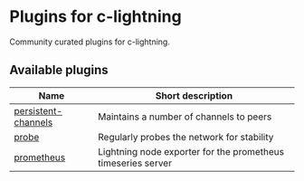 # Plugins for c-lightning

Community curated plugins for c-lightning.

## Available plugins

| Name                              | Short description                                            |
|-----------------------------------|--------------------------------------------------------------|
| [persistent-channels][pers-chans] | Maintains a number of channels to peers                      |
| [probe][probe]                    | Regularly probes the network for stability                   |
| [prometheus][prometheus]          | Lightning node exporter for the prometheus timeseries server |


[pers-chans]: https://github.com/lightningd/plugins/tree/master/persistent-channels
[probe]: https://github.com/lightningd/plugins/tree/master/probe
[prometheus]: https://github.com/lightningd/plugins/tree/master/prometheus

